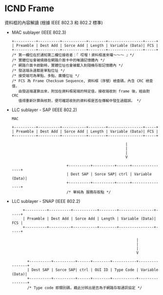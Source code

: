 # ICND Frame
資料框的內容解讀 (根據 IEEE 802.3 和 802.2 標準)

* MAC sublayer (IEEE 802.3)


      +----------+----------+-----------+--------+----------------+-----+
      | Preamble | Dest Add | Sorce Add | Length | Variable (Data)| FCS |
      +----------+----------+-----------+--------+----------------+-----+
      /* 第一欄位在於通知第二欄位接收者：『 哎喔！資料框進來囉～～～ 』*/
      /* 實體位址會被燒錄在網路介面卡中的唯讀記憶體內 */
      /* 網路介面卡啟動時，實體位址也會被載入到隨機存取記憶體內 */
      /* 發送端永遠都是單點位址 */
      /* 接受端可為單點、多點、廣播位址 */
      /* FCS 為 Frame Checksum Sequence, 資料框（序號）檢查碼，內含 CRC 檢查值，
         由發送端運算出來，附加在資料框尾端的特定值，接收端收到 frame 後，經由對 CRC 
         值得重新計算與核對，便可確認收到的資料框是否在傳輸中發生過錯誤。 */


* LLC sublayer - SAP (IEEE 802.2)
   
   
      MAC
    
      +----------+----------+-----------+--------+----------------+-----+
      | Preamble | Dest Add | Sorce Add | Length | Variable (Data)| FCS |
      +----------+----------+-----------+--------+----------------+-----+
      
                                                          |
                                                          |
                                                          |
                                                          V                                                    
                             
                               +----------+----------+------+----------------+
                               | Dest SAP | Sorce SAP| ctrl | Variable (Data)| 
                               +----------+----------+------+----------------+
                               /* 單純為 服務存取點 */
                               
  
 * LLC sublayer - SNAP (IEEE 802.2)
 
 
 
            +----------+----------+-----------+--------+----------------+-----+
            | Preamble | Dest Add | Sorce Add | Length | Variable (Data)| FCS |
            +----------+----------+-----------+--------+----------------+-----+

                                                                |
                                                                |
                                                                |
                                                                V

              +----------+----------+------+--------+-----------+----------------+
              | Dest SAP | Sorce SAP| ctrl | OUI ID | Type Code | Variable (Data)|
              +----------+----------+------+--------+-----------+----------------+
              /* Type code 即類別碼，藉此分辨出是否為子網路存取通訊協定 */
